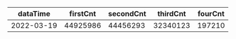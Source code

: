|dataTime|firstCnt|secondCnt|thirdCnt|fourCnt|
|-|-|-|-|-|
|2022-03-19|44925986|44456293|32340123|197210|